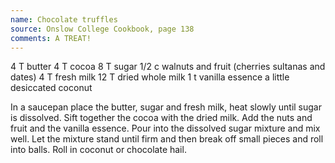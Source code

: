 ```yaml
---
name: Chocolate truffles
source: Onslow College Cookbook, page 138
comments: A TREAT!
---
```


4 T butter
4 T cocoa
8 T sugar
1/2 c walnuts and fruit (cherries sultanas and dates)
4 T fresh milk
12 T dried whole milk 
1  t vanilla essence
a little desiccated coconut

In a saucepan place the butter, sugar and fresh milk, heat slowly until sugar is dissolved.  Sift together the cocoa with the dried milk.  Add the nuts and fruit and the vanilla essence.  Pour into the dissolved sugar mixture and mix well.  Let the mixture stand until firm and then break off small pieces and roll into balls.  Roll in coconut or chocolate hail.

